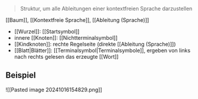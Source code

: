 > Struktur, um alle Ableitungen einer kontextfreien Sprache darzustellen

[[Baum]], [[Kontextfreie Sprache]], [[Ableitung (Sprache)]]


- [[Wurzel]]: [[Startsymbol]]
- innere [[Knoten]]: [[Nichtterminalsymbol]]
- [[Kindknoten]]: rechte Regelseite (direkte [[Ableitung (Sprache)]])
- [[Blatt|Blätter]]: [[Terminalsymbol|Terminalsymbole]], ergeben von links nach rechts gelesen das erzeugte [[Wort]]

## Beispiel
![[Pasted image 20241016154829.png]]
